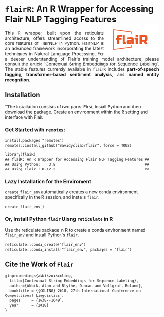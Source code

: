 #  `flairR`: An R Wrapper for Accessing Flair NLP Tagging Features <img src="inst/figures/logo.png" align="right" width="180"/>


<div style="text-align: justify">

This R wrapper, built upon the reticulate architecture, offers streamlined access to the core features of FlairNLP in Python. FlairNLP is an advanced framework incorporating the latest techniques in Natural Language Processing. For a deeper understanding of Flair's training model architecture, please consult the article '[Contextual String Embeddings for Sequence Labeling](https://aclanthology.org/C18-1139.pdf)'. The stable features currently available in `flairR` includes __part-of-speech tagging__, __transformer-based sentiment analysis__, and __named entity recognition__. 

</div>

## Installation
"The installation consists of two parts: First, install Python and then download the package. Create an environment within the R setting and interface with Flair.

### Get Started with `remotes`:

```
install.packages("remotes")
remotes::install_github("davidycliao/flair", force = TRUE)
```

```
library(flaiR)
## flaiR: An R Wrapper for Accessing Flair NLP Tagging Features ##
## Using Python:    3.8                                         ##
## Using Flair : 0.12.2                                         ##
```


### Lazy Installation for the Enviroment

`create_flair_env` automatically creates a new conda environment specifically in
the R session, and installs `flair`.

```
create_flair_env()
```

### Or, Install Python `flair` Uisng `reticulate` in R

Use the reticulate package in R to create a conda environment named  `flair_env` 
and install Python's `flair`.

```
reticulate::conda_create("flair_env")  
reticulate::conda_install("flair_env", packages = "flair")  
```



##  Cite the Work of `Flair`
```
@inproceedings{akbik2018coling,
  title={Contextual String Embeddings for Sequence Labeling},
  author={Akbik, Alan and Blythe, Duncan and Vollgraf, Roland},
  booktitle = {{COLING} 2018, 27th International Conference on Computational Linguistics},
  pages     = {1638--1649},
  year      = {2018}
}
```


